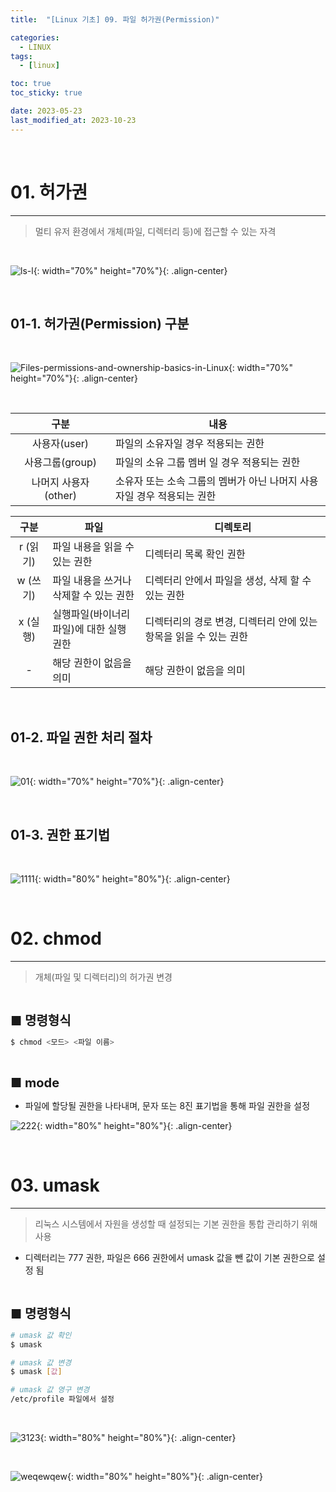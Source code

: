```yaml
---
title:  "[Linux 기초] 09. 파일 허가권(Permission)" 

categories:
  - LINUX
tags:
  - [linux]

toc: true
toc_sticky: true

date: 2023-05-23
last_modified_at: 2023-10-23
---
```

<br>

# 01. 허가권 
---

<style>
table {
    font-size: 12pt;
}
table th:first-of-type {
    width: 10%;
}
table th:nth-of-type(2) {
    width: 25%;
}
table th:nth-of-type(3) {
    width: 50%;
}
table th:nth-of-type(4) {
    width: 30%;
}
big {
    font-size: 15pt;
}
</style>

> 멀티 유저 환경에서 개체(파일, 디렉터리 등)에 접근할 수 있는 자격

<br>

![ls-l](https://user-images.githubusercontent.com/42735894/232025422-6b9105b2-aee4-4507-87bb-7dd609648f9d.png){: width="70%" height="70%"}{: .align-center}

<br>

## 01-1. 허가권(Permission) 구분

<br>

![Files-permissions-and-ownership-basics-in-Linux](https://user-images.githubusercontent.com/42735894/232026260-95ced30b-5b20-468e-9557-95d1e9cffbfc.png){: width="70%" height="70%"}{: .align-center}

<br>

|구분|내용|
|:---:|---|
|사용자(user)|파일의 소유자일 경우 적용되는 권한|
|사용그룹(group)|파일의 소유 그룹 멤버 일 경우 적용되는 권한|
|나머지 사용자(other)|소유자 또는 소속 그룹의 멤버가 아닌 나머지 사용자일 경우 적용되는 권한|

|구분|파일|디렉토리|
|:---:|---|---|
|r (읽기)|파일 내용을 읽을 수 있는 권한|디렉터리 목록 확인 권한|
|w (쓰기)|파일 내용을 쓰거나 삭제할 수 있는 권한|디렉터리 안에서 파일을 생성, 삭제 할 수 있는 권한|
|x (실행)|실행파일(바이너리 파일)에 대한 실행 권한|디렉터리의 경로 변경, 디렉터리 안에 있는 항목을 읽을 수 있는 권한|
|- |해당 권한이 없음을 의미|해당 권한이 없음을 의미|

<br>

## 01-2. 파일 권한 처리 절차

<br>

![01](https://user-images.githubusercontent.com/42735894/232023377-05b2ca03-4074-4c97-ac5a-3ed69bc08fa4.png){: width="70%" height="70%"}{: .align-center}

<br>

## 01-3. 권한 표기법

<br>

![1111](https://user-images.githubusercontent.com/42735894/232027532-824944f6-7b75-423a-b057-3d3ac03353d9.PNG){: width="80%" height="80%"}{: .align-center}

<br>

# 02. chmod
---

> 개체(파일 및 디렉터리)의 허가권 변경

<br>

<big> **■ 명령형식** </big>

```bash
$ chmod <모드> <파일 이름>
```

<br>

<big> **■ mode** </big>

+ 파일에 할당될 권한을 나타내며, 문자 또는 8진 표기법을 통해 파일 권한을 설정

![222](https://user-images.githubusercontent.com/42735894/232964960-1f5d10a4-8226-4983-bc9c-db3697fc9d0d.png){: width="80%" height="80%"}{: .align-center}

<br>

# 03. umask
---

> 리눅스 시스템에서 자원을 생성할 때 설정되는 기본 권한을 통합 관리하기 위해 사용

+  디렉터리는 777 권한, 파일은 666 권한에서 umask 값을 뺀 값이 기본 권한으로 설정 됨

<br>

<big> **■ 명령형식** </big>

```bash
# umask 값 확인
$ umask

# umask 값 변경
$ umask [값]

# umask 값 영구 변경
/etc/profile 파일에서 설정
```

<br>

![3123](https://user-images.githubusercontent.com/42735894/232034716-6877987b-b337-40f9-9a31-203d4f9bb72c.PNG){: width="80%" height="80%"}{: .align-center}

<br>

![weqewqew](https://user-images.githubusercontent.com/42735894/232034720-03c3b769-8190-46e1-bff2-0e4758f8f4de.PNG){: width="80%" height="80%"}{: .align-center}

<br>
